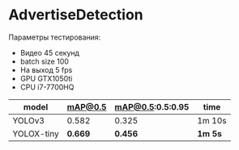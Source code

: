# AdvertiseDetection

Параметры тестирования:
- Видео 45 секунд
- batch size 100
- На выход 5 fps
- GPU GTX1050ti
- CPU i7-7700HQ

| model      | mAP@0.5   | mAP@0.5:0.5:0.95 | time      |
|------------|-----------|------------------|-----------|
| YOLOv3     | 0.582     | 0.325            | 1m 10s    |
| YOLOX-tiny | **0.669** | **0.456**        | **1m 5s** |